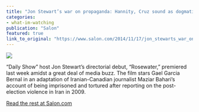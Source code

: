 ```yaml
---
title: "Jon Stewart’s war on propaganda: Hannity, Cruz sound as dogmatic as fundamentalist Iranians"
categories: 
- what-im-watching
publication: "Salon"
featured: true
link_to_original: "https://www.salon.com/2014/11/17/jon_stewarts_war_on_propaganda_hannity_cruz_sound_as_dogmatic_as_fundamentalist_iranians/"
---
```

![](/uploads/hannity-stewart.jpg)

“Daily Show” host Jon Stewart’s directorial debut, “Rosewater,” premiered last week amidst a great deal of media buzz. The film stars  Gael Garcia Bernal in an adaptation of Iranian-Canadian journalist Maziar Bahari’s account of being imprisoned and tortured after reporting on the post-election violence in Iran in 2009.

[Read the rest at Salon.com](https://www.salon.com/2014/11/17/jon_stewarts_war_on_propaganda_hannity_cruz_sound_as_dogmatic_as_fundamentalist_iranians/)

